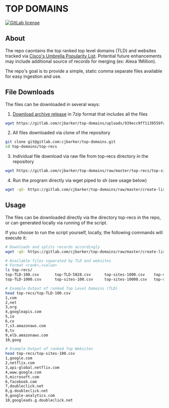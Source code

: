 # TOP DOMAINS

[![GitLab license](https://img.shields.io/badge/license-Apache2.0-brightgreen.svg)](https://gitlab.com/cjbarker/top-domains/blob/master/LICENSE)

## About 
The repo caontains the top ranked top level domains (TLD) and websites tracked via [Cisco's Umbrella Popularity List](https://s3-us-west-1.amazonaws.com/umbrella-static/index.html). Potential future enhancements may include additional source of records for merging (ex: Alexa 1Million).

The repo's goal is to provide a simple, static comma separate files available for easy ingestion and use.

## File Downloads
The files can be downloaded in several ways:

1. [Download archive release](https://gitlab.com/cjbarker/top-domains/uploads/939ecc9ff1139559fab121344eabb68b/top-recs-20180316.7z) in 7zip format that includes all the files
```bash
wget https://gitlab.com/cjbarker/top-domains/uploads/939ecc9ff1139559fab121344eabb68b/top-recs-20180316.7z
```

2. All files downloaded via clone of the repository 
```bash
git clone git@gitlab.com:cjbarker/top-domains.git
cd top-domains/top-recs
```

3. Individual file download via raw file from top-recs directory in the repository
```bash
wget https://gitlab.com/cjbarker/top-domains/raw/master/top-recs/top-sites-1000000.csv
```

4. Run the program directly via wget piped to sh (see usage below)
```bash
wget -qO- https://gitlab.com/cjbarker/top-domains/raw/master/create-lists.sh | sh
```

## Usage
The files can be downloaded directly via the directory top-recs in the repo, or can generated locally via running of the script.

If you choose to run the script yourself, locally, the following commands will execute it:

```bash
# Downloads and splits records accordingly
wget -qO- https://gitlab.com/cjbarker/top-domains/raw/master/create-lists.sh | sh

# Available files separated by TLD and websites
# Format <rank>,<value>
ls top-recs/
top-TLD-100.csv       top-TLD-5828.csv      top-sites-1000.csv    top-sites-100000.csv
top-TLD-1000.csv      top-sites-100.csv     top-sites-10000.csv   top-sites-1000000.csv

# Example Output of ranked Top Level Domains (TLD) 
head top-recs/top-TLD-100.csv
1,com
2,net
3,org
4,googleapis.com
5,io
6,co
7,s3.amazonaws.com
8,tv
9,elb.amazonaws.com
10,goog

# Example Output of ranked Top Websites 
head top-recs/top-sites-100.csv
1,google.com
2,netflix.com
3,api-global.netflix.com
4,www.google.com
5,microsoft.com
6,facebook.com
7,doubleclick.net
8,g.doubleclick.net
9,google-analytics.com
10,googleads.g.doubleclick.net
```
